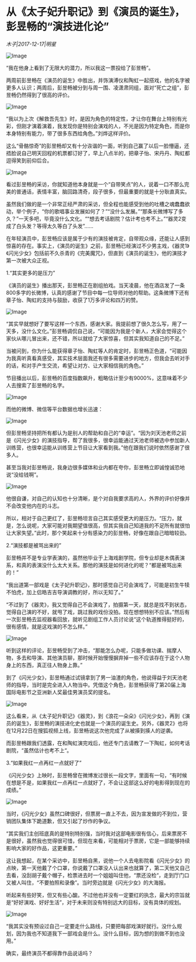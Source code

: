 # 从《太子妃升职记》到《演员的诞生》，彭昱畅的“演技进化论”

*木子|2017-12-17|明星*

![Image](http://static.ylzbl.com/uploads/ueditor/php/upload/image/20180201/1517476583480931.jpeg)

“我在他身上看到了无限大的潜力，所以我这一票投给了彭昱畅”。

两周前彭昱畅在《演员的诞生》中胜出，并饰演溥仪和陶虹一起搭戏，他的名字被更多人认识；两周后，彭昱畅被分到与周一围、凌潇肃同组，面对“死亡之组”，彭昱畅仍然得到了很高的评价。

![Image](http://p2.pstatp.com/large/5e7c00034911dd36b5da)

“我以为上次《解救吾先生》时，是因为角色的特定性，才让你在舞台上特别有光彩，但刚才演着演着，我发现你是特别会演戏的人，不光是因为特定角色，而是你本身特别有能力，带了很多东西给角色。”刘烨这样评价。

这么“骨骼惊奇”的彭昱畅却又有十分诙谐的一面，听到自己赢了以后一脸懵逼，还捂脸说自己明天回程的机票都订好了，早上八点半的，把章子怡、宋丹丹、陶虹都逗得笑到前仰后合。

![Image](http://p3.pstatp.com/large/5e780003ee7d4b29c43e)

看过彭昱畅的采访，你就知道他本身就是一个“自带笑点”的人，说着一口不那么完美的普通话，表情丰富，脑回路清奇，段子很多，但最重要的就是十分耿直真实。

虽然我们做的是一个非常正经严肃的采访，但全程也能感受到他的吐槽之魂蠢蠢欲动，举个例子，“你的歌唱事业发展如何了？”“没什么发展。”“那条长微博写了多久？”一天多吧，毕竟没什么文化。““想去考话剧院？估计考也考不上。”“器灵2变成了白头发？等得太久等白了头发”……

在年轻演员中，彭昱畅应该是属于少有的演技被肯定，自带观众缘，还能让人感到惊喜的存在。事实上，《演员的诞生》之前，彭昱畅已经演过不少男主戏，《器灵1》《闪光少女》包括前不久杀青的《完美魔咒》，但直到《演员的诞生》，他的演技才第一次被大众正视。

1.“其实更多的是压力”

《演员的诞生》播出那天，彭昱畅正在剧组拍戏。当天凌晨，他在酒店发了一条800多字的长微博，认真的感谢了节目中每一位导师对他的帮助。这条微博下还有章子怡、陶虹的支持与鼓励，收获了1万多评论和四万的赞。

![Image](http://p1.pstatp.com/large/5e8100018aad94188c84)

“其实早就想好了要写这样一个东西，感谢大家。我提前想了很久怎么写，用了一天多，没什么文化。”彭昱畅调侃自己说，“可能因为我是个新人，大家会觉得这个家伙从哪儿冒出来，还不错，所以就给了大家惊喜，但其实我知道自己的不足。”

当被问到，你为什么能获得章子怡、陶虹等人的肯定时，彭昱畅正色道，“可能因为我真听真看真感受，其实技术层面我还有很多需要进步的地方，但我会去听对手的话，和对手产生交流，希望让对方、让大家相信我的角色。”

节目播出以后，彭昱畅的百度指数飙升，粗略估计至少有9000%，这意味着不少人去搜索了彭昱畅的名字。

![Image](http://p2.pstatp.com/large/5e7d00028507a16268b1)

而他的微博、微信等平台数据也增长迅速：

![Image](http://p2.pstatp.com/large/5e7a0003e0f9c39f7b75)

但彭昱畅坚持把所有都认为是别人的帮助和自己的“幸运”。“因为刘天池老师之前是《闪光少女》的演技指导，帮了我很多，很幸运能通过天池老师被选中参加新人训练营，也很幸运能从训练营上节目让大家看到我。”他在跟我们说时依然感谢了很多人。

甚至当我对彭昱畅说，我身边很多媒体和业内都在夸你，彭昱畅立即诚惶诚恐地说“没给钱啊”。

![Image](http://p2.pstatp.com/large/5e7d00028509666fa752)

他很自谦，对自己的认知也十分清晰，是个对自我要求高的人，外界的评价好像并不会改变他内在的斗志。

所以，相对于自己更红了，彭昱畅坦言自己其实感受更大的是压力。“压力，就是，怎么说呢，大家可能对我期望值很高，但其实我自己知道我的不足所有就很怕让大家失望。”此时，那个笑起来十分有感染力的彭昱畅，好像在跟自己暗暗较劲。

2.“演技都是被骂出来的”

彭昱畅并不是专业学表演的，虽然他毕业于上海戏剧学院，但专业却是木偶表演系，和真的表演没什么太大关系。那他的演技是如何进化的呢？“都是被骂出来的！”

“我出道第一部戏是《太子妃升职记》，那时感觉自己可会演戏了，可能是初生牛犊不怕虎，加上侣皓吉吉导演调教的好，所以无知了。”

“不过到了《器灵》，我又觉得自己不会演戏了，拍摄第一天，就总是找不到状态，觉得自己演的不好，就甩了戏，跳过我的戏份没拍。现在想想特别不应该。”然后有一次彭昱畅去监视器看回放，就听见剧组工作人员讨论说“这个轨道推得挺好的，很有感情，就是这戏演的不怎么样。”

![Image](http://p3.pstatp.com/large/5e7b0003af39e61eec68)

听到这样的评论，彭昱畅受到了冲击，“那能怎么办呢，只能多做功课、揣摩人物，多去和导演、其他演员聊，那时候开始慢慢摒弃掉一些不应该存在于这个人物身上的东西，真正往人物身上靠。”

到了《闪光少女》，彭昱畅通过试镜拿到了男一油渣的角色，他说得益于刘天池老师的指导，当时是完全进入人物当中。凭借这个角色，彭昱畅获得了第20届上海国际电影节之亚洲新人奖最佳男演员奖的提名。

![Image](http://p3.pstatp.com/large/5e7d000285086a2b1ff7)

这么看来，从《太子妃升职记》《器灵》，到《浪花一朵朵》《闪光少女》，再到《演员的诞生》，彭昱畅的演技进化史也就是一个演员的诞生史。另外，《器灵2》也将在12月22日在搜狐视频上线，彭昱畅说这次他完成了从被揍到揍人的逆袭。

而彭昱畅跟我们透露，在和陶虹演完戏后，他还专门去请教了一下陶虹，如何考话剧院，“虽然估计也考不上“。

3.“如果我红一点再红一点就好了”

《闪光少女》上映时，彭昱畅曾在微博发过很长一段文字，里面有一句，“有时候在想是不是，如果我红一点再红一点就好了，不会让这部这么好的电影得到现在的成绩。”

![Image](http://p3.pstatp.com/large/5e8100018aa623a68c3a)

当时，《闪光少女》虽然口碑很好，但票房一直上不去，因为宣发做的不到位，营销团队集体下跪道歉，但又引起了炒作的争议。

“其实我们主创班底真的是特别特别强，当时我对这部电影很有信心，后来票房不是很好，虽然我也觉得很可惜，但现在来看，可能相对于票房，它是一部能够持续影响大家的好作品，这更重要。”

这让我想起，在某个采访中，彭昱畅自黑，说他一个人去电影院看《闪光少女》的点映，第一天他戴了个口罩，你说戴了口罩没人认出来也就算了，第二天他又自己去看，没刮胡子戴个帽子，检票进去时一个姐姐叫住他，“票还没检“，走到厅门口又被人叫住，“不要拍照和录像”。当时旁边就是《闪光少女》的大海报。

听起来有些好笑，但又有些心酸。不过他也并没有一定要红的执念，最大的宗旨就是“好好演戏、好好生活”，对于未来则没有特别远大的目标，没有具体的规划。

![Image](http://p3.pstatp.com/large/5e780003ee7cd7d63bc9)

“我其实没有预设过自己一定要走什么路线，只要把每部戏演好就行。没什么规划，因为我也不知道我下一部戏会是什么。没什么目标，因为想的到做不到也没用。”

确实，最终演员不都得靠作品说话吗？

